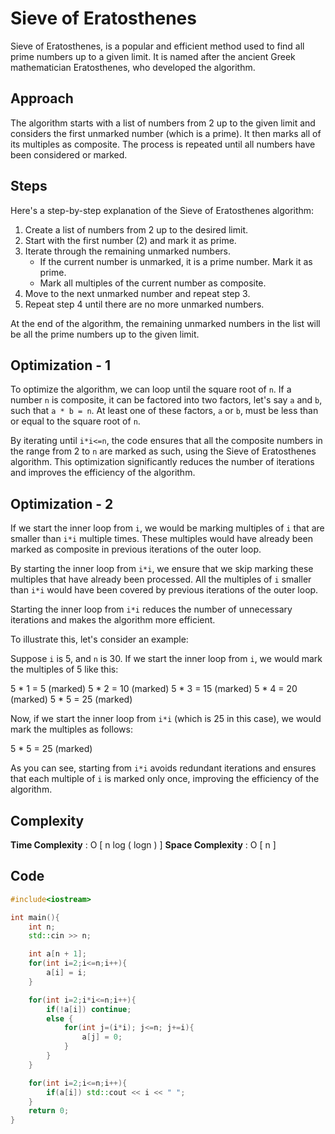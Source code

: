 # Sieve of Eratosthenes

Sieve of Eratosthenes, is a popular and efficient method used to find all prime numbers up to a given limit. It is named after the ancient Greek mathematician Eratosthenes, who developed the algorithm.

## Approach

The algorithm starts with a list of numbers from 2 up to the given limit and considers the first unmarked number (which is a prime). It then marks all of its multiples as composite. The process is repeated until all numbers have been considered or marked.

## Steps

Here's a step-by-step explanation of the Sieve of Eratosthenes algorithm:

1.  Create a list of numbers from 2 up to the desired limit.
2.  Start with the first number (2) and mark it as prime.
3.  Iterate through the remaining unmarked numbers. 
	- If the current number is unmarked, it is a prime number. Mark it as prime. 
	- Mark all multiples of the current number as composite.
5.  Move to the next unmarked number and repeat step 3.
6.  Repeat step 4 until there are no more unmarked numbers.

At the end of the algorithm, the remaining unmarked numbers in the list will be all the prime numbers up to the given limit.

## Optimization - 1

To optimize the algorithm, we can loop until the square root of `n`. If a number `n` is composite, it can be factored into two factors, let's say `a` and `b`, such that `a * b = n`. At least one of these factors, `a` or `b`, must be less than or equal to the square root of `n`.

By iterating until `i*i<=n`, the code ensures that all the composite numbers in the range from 2 to `n` are marked as such, using the Sieve of Eratosthenes algorithm. This optimization significantly reduces the number of iterations and improves the efficiency of the algorithm.

## Optimization - 2

If we start the inner loop from `i`, we would be marking multiples of `i` that are smaller than `i*i` multiple times. These multiples would have already been marked as composite in previous iterations of the outer loop.

By starting the inner loop from `i*i`, we ensure that we skip marking these multiples that have already been processed. All the multiples of `i` smaller than `i*i` would have been covered by previous iterations of the outer loop.

Starting the inner loop from `i*i` reduces the number of unnecessary iterations and makes the algorithm more efficient.

To illustrate this, let's consider an example:

Suppose `i` is 5, and `n` is 30. If we start the inner loop from `i`, we would mark the multiples of 5 like this:

5 * 1 = 5 (marked) 5 * 2 = 10 (marked) 5 * 3 = 15 (marked) 5 * 4 = 20 (marked) 5 * 5 = 25 (marked)

Now, if we start the inner loop from `i*i` (which is 25 in this case), we would mark the multiples as follows:

5 * 5 = 25 (marked)

As you can see, starting from `i*i` avoids redundant iterations and ensures that each multiple of `i` is marked only once, improving the efficiency of the algorithm.

## Complexity

**Time Complexity** : O [ n log ( logn ) ]
**Space Complexity** : O [ n ]

## Code

```cpp
#include<iostream>

int main(){
	int n;
	std::cin >> n;

	int a[n + 1];
	for(int i=2;i<=n;i++){
		a[i] = i;
	}

	for(int i=2;i*i<=n;i++){
		if(!a[i]) continue;
		else {
			for(int j=(i*i); j<=n; j+=i){
				a[j] = 0;
			}
		}
	}

	for(int i=2;i<=n;i++){
		if(a[i]) std::cout << i << " ";
	}
	return 0;
}
```
